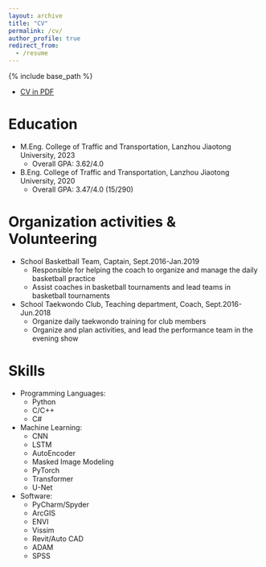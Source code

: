 ```yaml
---
layout: archive
title: "CV"
permalink: /cv/
author_profile: true
redirect_from:
  - /resume
---
```


{% include base_path %}

* <a href="/_pages/CV_Ruohan Li.pdf" download> CV in PDF</a>

Education
======
* M.Eng. College of Traffic and Transportation, Lanzhou Jiaotong University, 2023
  * Overall GPA: 3.62/4.0 
* B.Eng. College of Traffic and Transportation, Lanzhou Jiaotong University, 2020
  * Overall GPA: 3.47/4.0 (15/290)

Organization activities & Volunteering
======
  * School Basketball Team, Captain,	Sept.2016-Jan.2019
    * Responsible for helping the coach to organize and manage the daily basketball practice 
    * Assist coaches in basketball tournaments and lead teams in basketball tournaments
  * School Taekwondo Club, Teaching department, Coach, Sept.2016-Jun.2018
    * Organize daily taekwondo training for club members
    * Organize and plan activities, and lead the performance team in the evening show

Skills
======
* Programming Languages:
  * Python
  * C/C++
  * C#
* Machine Learning:
  * CNN
  * LSTM
  * AutoEncoder
  * Masked Image Modeling
  * PyTorch
  * Transformer
  * U-Net
* Software:
  * PyCharm/Spyder
  * ArcGIS
  * ENVI
  * Vissim
  * Revit/Auto CAD
  * ADAM
  * SPSS
      
